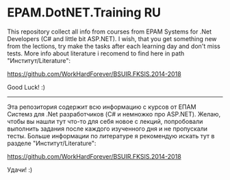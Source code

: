 # EPAM.DotNET.Training RU

This repository collect all info from courses from EPAM Systems for .Net Developers (C# and little bit ASP.NET). I wish, that you get something new from the lections, try make the tasks after each learning day and don't miss tests. More info about literature i recomend to find here in path "Институт/Literature":

https://github.com/WorkHardForever/BSUIR.FKSIS.2014-2018

Good Luck! :)

--- --- --- --- ---

Эта репозитория содержит всю информацию с курсов от ЕПАМ Системз для .Net разработчиков (C# и немножко про ASP.NET). Желаю, чтобы вы нашли тут что-то для себя новое с лекций, попробовали выполнить задания после каждого изученного дня и не пропускали тесты. Больше информации по литературе я рекомендую искать тут в разделе "Институт/Literature":

https://github.com/WorkHardForever/BSUIR.FKSIS.2014-2018

Удачи! :)





